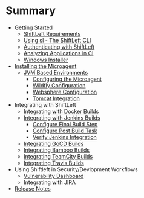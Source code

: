 # Summary

* [Getting Started](getting-started/getting-started.md)
  * [ShiftLeft Requirements](getting-started/shiftleft-requirements.md)
  * [Using sl - The ShiftLeft CLI](getting-started/using-sl-the-shiftleft-cli.md)
  * [Authenticating with ShiftLeft](getting-started/authenticating-with-shiftleft.md)
  * [Analyzing Applications in CI](getting-started/analyzing-applications-in-ci.md)
  * [Windows Installer](getting-started/windows-installer.md)
* [Installing the Microagent](installing-the-microagent/installing-the-microagent.md)
  * [JVM Based Environments](installing-the-microagent/jvm-based-environments/jvm-based-environments.md)
    * [Configuring the Microagent](installing-the-microagent/jvm-based-environments/configuring-the-microagent.md)
    * [Wildfly Configuration](installing-the-microagent/jvm-based-environments/wildfly-configuration.md)
    * [Websphere Configuration](installing-the-microagent/jvm-based-environments/websphere-configuration.md)
    * [Tomcat Integration](installing-the-microagent/jvm-based-environments/tomcat-integration.md)
* Integrating with ShiftLeft
  * [Integrating with Docker Builds](integrating-with-shiftleft/integrating-with-docker-builds.md)
  * [Integrating with Jenkins Builds](integrating-with-shiftleft/integrating-jenkins-builds/integrating-jenkins-builds.md)
    * [Configure Final Build Step](integrating-with-shiftleft/integrating-jenkins-builds/configure-final-build-step.md)
    * [Configure Post Build Task](integrating-with-shiftleft/integrating-jenkins-builds/configure-post-build-task.md)
    * [Verify Jenkins Integration](integrating-with-shiftleft/integrating-jenkins-builds/verify-jenkins-integration.md)
  * [Integrating GoCD Builds](integrating-with-shiftleft/integrating-gocd-builds.md)
  * [Integrating Bamboo Builds](integrating-with-shiftleft/integrating-bamboo-builds.md)
  * [Integrating TeamCity Builds](integrating-with-shiftleft/integrating-teamcity-builds.md)
  * [Integrating Travis Builds](integrating-with-shiftleft/integrating-travis-builds.md)
* Using Shiftleft in Security/Devlopment Workflows
  * [Vulnerability Dashboard](using-shiftleft/vulnerability-dashboard.md)
  * Integrating with JIRA
* [Release Notes](release-notes/release-notes.md)
